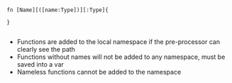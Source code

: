 ```

fn [Name][([name:Type])][:Type]{
    
}


```

* Functions are added to the local namespace if the pre-processor can clearly see the path
* Functions without names will not be added to any namespace, must be saved into a var
* Nameless functions cannot be added to the namespace